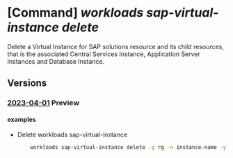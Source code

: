 # [Command] _workloads sap-virtual-instance delete_

Delete a Virtual Instance for SAP solutions resource and its child resources, that is the associated Central Services Instance, Application Server Instances and Database Instance.

## Versions

### [2023-04-01](/Resources/mgmt-plane/L3N1YnNjcmlwdGlvbnMve30vcmVzb3VyY2Vncm91cHMve30vcHJvdmlkZXJzL21pY3Jvc29mdC53b3JrbG9hZHMvc2FwdmlydHVhbGluc3RhbmNlcy97fQ==/2023-04-01.xml) **Preview**

<!-- mgmt-plane /subscriptions/{}/resourcegroups/{}/providers/microsoft.workloads/sapvirtualinstances/{} 2023-04-01 -->

#### examples

- Delete workloads sap-virtual-instance
    ```bash
        workloads sap-virtual-instance delete -g rg -n instance-name -y
    ```
